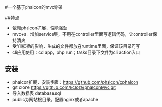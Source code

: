 #一个基于phalcon的mvc骨架

##特点

* 依赖phalcon扩展，性能强劲
* mvc+s，增加service层，不用在controller里面写逻辑代码，让controller保持清爽
* 受Yii框架的影响，生成的文件都放在runtime里面，保证该目录可写
* cli应用使用：cd app，php run；tasks目录下文件为cli action入口


## 安装
* phalcon扩展，安装步骤：https://github.com/phalcon/cphalcon
* git clone https://github.com/kcloze/phalconMvc.git
* 导入数据表 database.sql
* public为网站根目录，配置nginx或者apache



